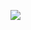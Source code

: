 ![](https://github.com/Jordon-Chen/python/blob/master/soil_chemicals_GPR/soil_chemicals_GPR.png?raw=true)

